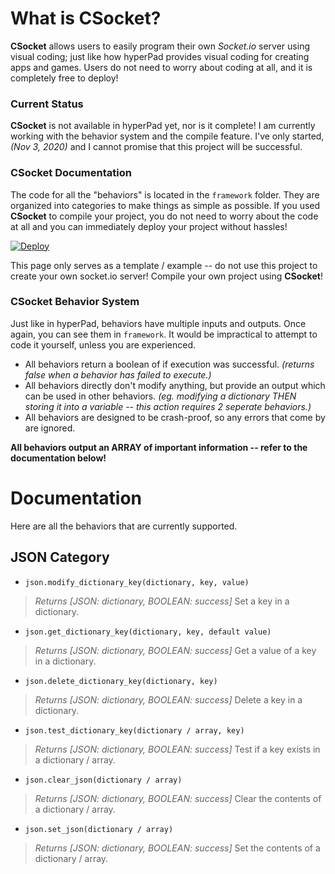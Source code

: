 # What is CSocket?
**CSocket** allows users to easily program their own *Socket.io* server using visual coding; just like how hyperPad provides visual coding for creating apps and games. Users do not need to worry about coding at all, and it is completely free to deploy!

### Current Status
**CSocket** is not available in hyperPad yet, nor is it complete! I am currently working with the behavior system and the compile feature. I've only started, *(Nov 3, 2020)* and I cannot promise that this project will be successful.

### CSocket Documentation

The code for all the "behaviors" is located in the `framework` folder. They are organized into categories to make things as simple as possible. If you used **CSocket** to compile your project, you do not need to worry about the code at all and you can immediately deploy your project without hassles!

[![Deploy](https://www.herokucdn.com/deploy/button.png)](https://heroku.com/deploy?template=https://github.com/RXCodes/CSocket/)

This page only serves as a template / example -- do not use this project to create your own socket.io server! Compile your own project using **CSocket**!

### CSocket Behavior System
Just like in hyperPad, behaviors have multiple inputs and outputs. Once again, you can see them in `framework`. It would be impractical to attempt to code it yourself, unless you are experienced.

- All behaviors return a boolean of if execution was successful. *(returns false when a behavior has failed to execute.)*
- All behaviors directly don't modify anything, but provide an output which can be used in other behaviors. *(eg. modifying a dictionary THEN storing it into a variable -- this action requires 2 seperate behaviors.)*
- All behaviors are designed to be crash-proof, so any errors that come by are ignored.

**All behaviors output an ARRAY of important information -- refer to the documentation below!**
# Documentation
Here are all the behaviors that are currently supported.

## JSON Category
- `json.modify_dictionary_key(dictionary, key, value)`
> _Returns [JSON: dictionary, BOOLEAN: success]_
Set a key in a dictionary.
- `json.get_dictionary_key(dictionary, key, default value)`
> _Returns [JSON: dictionary, BOOLEAN: success]_
Get a value of a key in a dictionary.
- `json.delete_dictionary_key(dictionary, key)`
> _Returns [JSON: dictionary, BOOLEAN: success]_
Delete a key in a dictionary.
- `json.test_dictionary_key(dictionary / array, key)`
> _Returns [JSON: dictionary, BOOLEAN: success]_
Test if a key exists in a dictionary / array.
- `json.clear_json(dictionary / array)`
> _Returns [JSON: dictionary, BOOLEAN: success]_
Clear the contents of a dictionary / array.
- `json.set_json(dictionary / array)`
> _Returns [JSON: dictionary, BOOLEAN: success]_
Set the contents of a dictionary / array.
